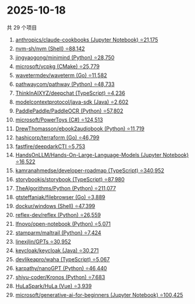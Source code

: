 # 2025-10-18

共 29 个项目

<!-- BEGIN GITHUB -->
<!-- 最后更新时间 2025-10-18 23:07:14 +0800 -->
1. [anthropics/claude-cookbooks (Jupyter Notebook) ⭐21,175](https://github.com/anthropics/claude-cookbooks)
1. [nvm-sh/nvm (Shell) ⭐88,142](https://github.com/nvm-sh/nvm)
1. [jingyaogong/minimind (Python) ⭐28,750](https://github.com/jingyaogong/minimind)
1. [microsoft/vcpkg (CMake) ⭐25,779](https://github.com/microsoft/vcpkg)
1. [wavetermdev/waveterm (Go) ⭐11,582](https://github.com/wavetermdev/waveterm)
1. [pathwaycom/pathway (Python) ⭐48,733](https://github.com/pathwaycom/pathway)
1. [ThinkInAIXYZ/deepchat (TypeScript) ⭐4,236](https://github.com/ThinkInAIXYZ/deepchat)
1. [modelcontextprotocol/java-sdk (Java) ⭐2,602](https://github.com/modelcontextprotocol/java-sdk)
1. [PaddlePaddle/PaddleOCR (Python) ⭐57,802](https://github.com/PaddlePaddle/PaddleOCR)
1. [microsoft/PowerToys (C#) ⭐124,513](https://github.com/microsoft/PowerToys)
1. [DrewThomasson/ebook2audiobook (Python) ⭐11,719](https://github.com/DrewThomasson/ebook2audiobook)
1. [hashicorp/terraform (Go) ⭐46,799](https://github.com/hashicorp/terraform)
1. [fastfire/deepdarkCTI ⭐5,753](https://github.com/fastfire/deepdarkCTI)
1. [HandsOnLLM/Hands-On-Large-Language-Models (Jupyter Notebook) ⭐16,522](https://github.com/HandsOnLLM/Hands-On-Large-Language-Models)
1. [kamranahmedse/developer-roadmap (TypeScript) ⭐340,952](https://github.com/kamranahmedse/developer-roadmap)
1. [storybookjs/storybook (TypeScript) ⭐87,980](https://github.com/storybookjs/storybook)
1. [TheAlgorithms/Python (Python) ⭐211,077](https://github.com/TheAlgorithms/Python)
1. [gtsteffaniak/filebrowser (Go) ⭐3,889](https://github.com/gtsteffaniak/filebrowser)
1. [dockur/windows (Shell) ⭐47,399](https://github.com/dockur/windows)
1. [reflex-dev/reflex (Python) ⭐26,559](https://github.com/reflex-dev/reflex)
1. [lfnovo/open-notebook (Python) ⭐5,071](https://github.com/lfnovo/open-notebook)
1. [stamparm/maltrail (Python) ⭐7,424](https://github.com/stamparm/maltrail)
1. [linexjlin/GPTs ⭐30,952](https://github.com/linexjlin/GPTs)
1. [keycloak/keycloak (Java) ⭐30,271](https://github.com/keycloak/keycloak)
1. [devlikeapro/waha (TypeScript) ⭐5,067](https://github.com/devlikeapro/waha)
1. [karpathy/nanoGPT (Python) ⭐46,440](https://github.com/karpathy/nanoGPT)
1. [shiyu-coder/Kronos (Python) ⭐7,683](https://github.com/shiyu-coder/Kronos)
1. [HuLaSpark/HuLa (Vue) ⭐3,939](https://github.com/HuLaSpark/HuLa)
1. [microsoft/generative-ai-for-beginners (Jupyter Notebook) ⭐100,425](https://github.com/microsoft/generative-ai-for-beginners)
<!-- END GITHUB -->